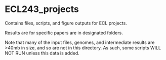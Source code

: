 # ECL243_projects

Contains files, scripts, and figure outputs for ECL projects.

Results are for specific papers are in designated folders.

Note that many of the input files, genomes, and intermediate results are >40mb in size, and so are not in this directory. As such, some scripts WILL NOT RUN unless this data is added.

